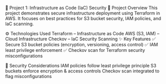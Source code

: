 📌 Project 1: Infrastructure as Code (IaC) Security
📖 Project Overview
This project demonstrates secure infrastructure deployment using Terraform in AWS. It focuses on best practices for S3 bucket security, IAM policies, and IaC scanning.

⚙️ Technologies Used
Terraform – Infrastructure as Code
AWS (S3, IAM) – Cloud Infrastructure
Checkov – IaC Security Scanning
✨ Key Features
✅ Secure S3 bucket policies (encryption, versioning, access control)
✅ IAM least privilege enforcement
✅ Checkov scan for Terraform security misconfigurations

🔐 Security Considerations
IAM policies follow least privilege principle
S3 buckets enforce encryption & access controls
Checkov scan integrated to flag misconfigurations
